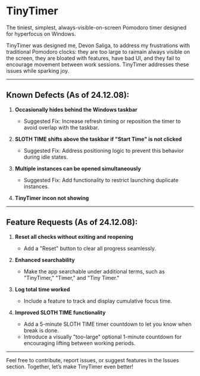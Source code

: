 # TinyTimer

The tiniest, simplest, always-visible-on-screen Pomodoro timer designed for hyperfocus on Windows.

TinyTimer was designed me, Devon Saliga, to address my frustrations with traditional Pomodoro clocks: they are too large to raimain always visible on the screen, they are bloated with features, have bad UI, and they fail to encourage movement between work sessions. TinyTimer addresses these issues while sparking joy.

---

## Known Defects (As of 24.12.08):

1. **Occasionally hides behind the Windows taskbar**
   - Suggested Fix: Increase refresh timing or reposition the timer to avoid overlap with the taskbar.

2. **SLOTH TIME shifts above the taskbar if "Start Time" is not clicked**
   - Suggested Fix: Address positioning logic to prevent this behavior during idle states.

3. **Multiple instances can be opened simultaneously**
   - Suggested Fix: Add functionality to restrict launching duplicate instances.

4. **TinyTimer incon not showing**
   
---

## Feature Requests (As of 24.12.08):

1. **Reset all checks without exiting and reopening**
   - Add a "Reset" button to clear all progress seamlessly.

2. **Enhanced searchability**
   - Make the app searchable under additional terms, such as "TinyTimer," "Timer," and "Tiny Timer."

3. **Log total time worked**
   - Include a feature to track and display cumulative focus time.

4. **Improved SLOTH TIME functionality**
   - Add a 5-minute SLOTH TIME timer countdown to let you know when break is done.
   - Introduce a visually "too-large" optional 1-minute countdown for encouraging lifting between working periods.

---

Feel free to contribute, report issues, or suggest features in the Issues section. Together, let’s make TinyTimer even better!
